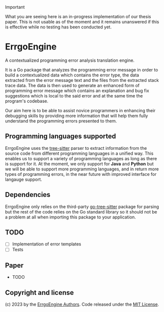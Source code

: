 > [!IMPORTANT]
> What you are seeing here is an in-progress implementation of our thesis paper. This is not usable as of the moment and it remains unanswered if this is effective while no testing has been conducted yet.

# ErrgoEngine
A contextualized programming error analysis translation engine.

It is a Go package that analyzes the programming error message in order to build a contextualized data which contains the error type, the data extracted from the error message text and the files from the extracted stack trace data. The data is then used to generate an enhanced form of programming error message which contains an explanation and bug fix suggestions which is local to the said error and at the same time the program's codebase.

Our aim here is to be able to assist novice programmers in enhancing their debugging skills by providing more information that will help them fully understand the programming errors presented to them.

## Programming languages supported
ErrgoEngine uses the [tree-sitter](https://github.com/tree-sitter/tree-sitter) parser to extract information from the source code from different programming languages in a unified way. This enables us to support a variety of programming languages as long as there is support for it. At the moment, we only support for **Java** and **Python** but we will be able to support more programming languages, and in return more types of programming errors, in the near future with improved interface for langauge support.

## Dependencies
ErrgoEngine only relies on the third-party [go-tree-sitter](https://github.com/smacker/go-tree-sitter) package for parsing but the rest of the code relies on the Go standard library so it should not be a problem at all when importing this package to your application.

## TODO
- [ ] Implementation of error templates
- [ ] Tests

## Paper
- TODO

## Copyright and license
(c) 2023 by the [ErrgoEngine Authors](https://github.com/nedpals/errgoengine/graphs/contributors). Code released under the [MIT License](https://github.com/nedpals/errgoengine/blob/main/LICENSE).
